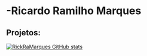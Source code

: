 # -Ricardo Ramilho Marques

## Projetos:

[![RickRaMarques GitHub stats](https://github-readme-stats.vercel.app/api?username=RickRaMarques&theme=dark)](https://github.com/RickRaMarques/github-readme-stats)


